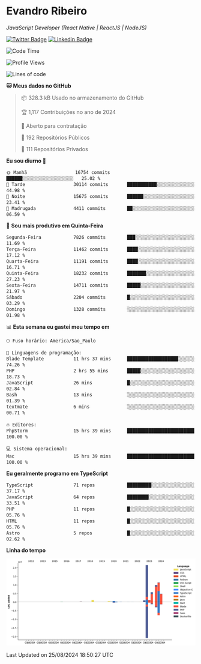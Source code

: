 # Evandro **Ribeiro**

*JavaScript Developer (React Native | ReactJS | NodeJS)*

[![Twitter Badge](https://img.shields.io/badge/-@ribeiroevandro-201B2D?style=flat-square&labelColor=201B2D&logo=twitter&logoColor=white&link=https://twitter.com/ribeiroevandro)](https://twitter.com/ribeiroevandro) 
[![Linkedin Badge](https://img.shields.io/badge/-Evandro%20Ribeiro-201B2D?style=flat-square&logo=Linkedin&logoColor=white&link=https://www.linkedin.com/in/ribeiroevandro)](https://www.linkedin.com/in/ribeiroevandro) 


<!--START_SECTION:waka-->
![Code Time](http://img.shields.io/badge/Code%20Time-4%2C076%20hrs%2055%20mins-blue)

![Profile Views](http://img.shields.io/badge/Visualizac%C3%B5es%20do%20perfil-0-blue)

![Lines of code](https://img.shields.io/badge/Desde%20o%20Hello%20World%20eu%20escrevi-58.7%20million%20linhas%20de%20c%C3%B3digo-blue)

**🐱 Meus dados no GitHub** 

> 📦 328.3 kB Usado no armazenamento do GitHub 
 > 
> 🏆 1,117 Contribuições no ano de 2024
 > 
> 💼 Aberto para contratação
 > 
> 📜 192 Repositórios Públicos 
 > 
> 🔑 111 Repositórios Privados 
 > 
**Eu sou diurno 🐤** 

```text
🌞 Manhã                  16754 commits       ██████░░░░░░░░░░░░░░░░░░░   25.02 % 
🌆 Tarde                  30114 commits       ███████████░░░░░░░░░░░░░░   44.98 % 
🌃 Noite                  15675 commits       ██████░░░░░░░░░░░░░░░░░░░   23.41 % 
🌙 Madrugada              4411 commits        ██░░░░░░░░░░░░░░░░░░░░░░░   06.59 % 
```
📅 **Sou mais produtivo em Quinta-Feira** 

```text
Segunda-Feira            7826 commits        ███░░░░░░░░░░░░░░░░░░░░░░   11.69 % 
Terça-Feira              11462 commits       ████░░░░░░░░░░░░░░░░░░░░░   17.12 % 
Quarta-Feira             11191 commits       ████░░░░░░░░░░░░░░░░░░░░░   16.71 % 
Quinta-Feira             18232 commits       ███████░░░░░░░░░░░░░░░░░░   27.23 % 
Sexta-Feira              14711 commits       █████░░░░░░░░░░░░░░░░░░░░   21.97 % 
Sábado                   2204 commits        █░░░░░░░░░░░░░░░░░░░░░░░░   03.29 % 
Domingo                  1328 commits        ░░░░░░░░░░░░░░░░░░░░░░░░░   01.98 % 
```


📊 **Esta semana eu gastei meu tempo em** 

```text
🕑︎ Fuso horário: America/Sao_Paulo

💬 Linguagens de programação: 
Blade Template           11 hrs 37 mins      ███████████████████░░░░░░   74.26 % 
PHP                      2 hrs 55 mins       █████░░░░░░░░░░░░░░░░░░░░   18.73 % 
JavaScript               26 mins             █░░░░░░░░░░░░░░░░░░░░░░░░   02.84 % 
Bash                     13 mins             ░░░░░░░░░░░░░░░░░░░░░░░░░   01.39 % 
textmate                 6 mins              ░░░░░░░░░░░░░░░░░░░░░░░░░   00.71 % 

🔥 Editores: 
PhpStorm                 15 hrs 39 mins      █████████████████████████   100.00 % 

💻 Sistema operacional: 
Mac                      15 hrs 39 mins      █████████████████████████   100.00 % 
```

**Eu geralmente programo em TypeScript** 

```text
TypeScript               71 repos            █████████░░░░░░░░░░░░░░░░   37.17 % 
JavaScript               64 repos            ████████░░░░░░░░░░░░░░░░░   33.51 % 
PHP                      11 repos            █░░░░░░░░░░░░░░░░░░░░░░░░   05.76 % 
HTML                     11 repos            █░░░░░░░░░░░░░░░░░░░░░░░░   05.76 % 
Astro                    5 repos             █░░░░░░░░░░░░░░░░░░░░░░░░   02.62 % 
```



**Linha do tempo**

![Lines of Code chart](https://raw.githubusercontent.com/ribeiroevandro/ribeiroevandro/main/assets/bar_graph.png)


 Last Updated on 25/08/2024 18:50:27 UTC
<!--END_SECTION:waka-->
